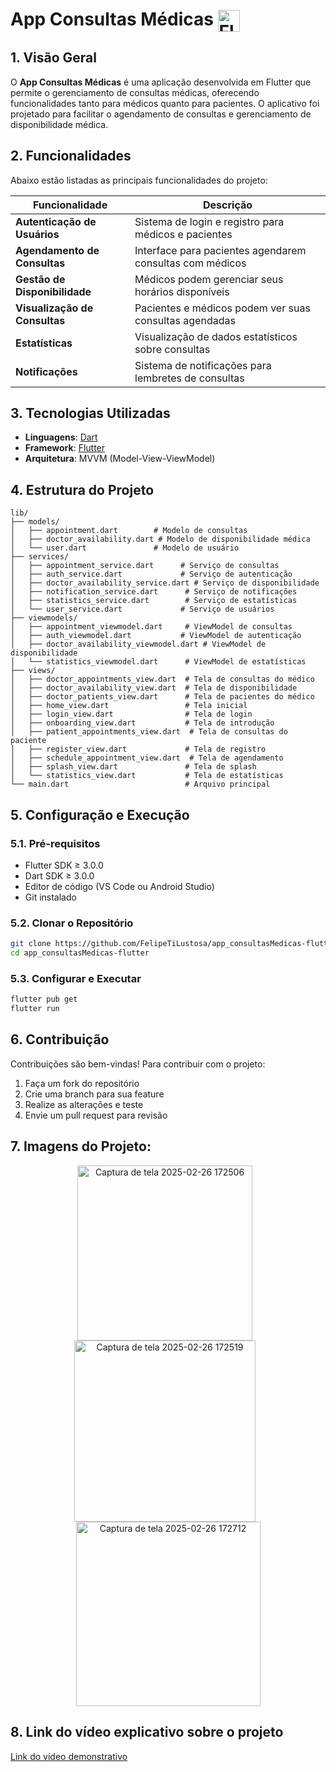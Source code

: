 # App Consultas Médicas <img src="https://skillicons.dev/icons?i=flutter,dart" alt="Flutter & Dart Icons" style="vertical-align: middle; height: 35px;"/>

## 1. Visão Geral

O **App Consultas Médicas** é uma aplicação desenvolvida em Flutter que permite o gerenciamento de consultas médicas, oferecendo funcionalidades tanto para médicos quanto para pacientes. O aplicativo foi projetado para facilitar o agendamento de consultas e gerenciamento de disponibilidade médica.

## 2. Funcionalidades

Abaixo estão listadas as principais funcionalidades do projeto:

| Funcionalidade | Descrição |
| -------------- | --------- |
| **Autenticação de Usuários** | Sistema de login e registro para médicos e pacientes |
| **Agendamento de Consultas** | Interface para pacientes agendarem consultas com médicos |
| **Gestão de Disponibilidade** | Médicos podem gerenciar seus horários disponíveis |
| **Visualização de Consultas** | Pacientes e médicos podem ver suas consultas agendadas |
| **Estatísticas** | Visualização de dados estatísticos sobre consultas |
| **Notificações** | Sistema de notificações para lembretes de consultas |

## 3. Tecnologias Utilizadas

- **Linguagens**: [Dart](https://dart.dev/)
- **Framework**: [Flutter](https://flutter.dev/)
- **Arquitetura**: MVVM (Model-View-ViewModel)

## 4. Estrutura do Projeto

```
lib/
├── models/
│   ├── appointment.dart        # Modelo de consultas
│   ├── doctor_availability.dart # Modelo de disponibilidade médica
│   └── user.dart               # Modelo de usuário
├── services/
│   ├── appointment_service.dart      # Serviço de consultas
│   ├── auth_service.dart             # Serviço de autenticação
│   ├── doctor_availability_service.dart # Serviço de disponibilidade
│   ├── notification_service.dart      # Serviço de notificações
│   ├── statistics_service.dart        # Serviço de estatísticas
│   └── user_service.dart             # Serviço de usuários
├── viewmodels/
│   ├── appointment_viewmodel.dart     # ViewModel de consultas
│   ├── auth_viewmodel.dart           # ViewModel de autenticação
│   ├── doctor_availability_viewmodel.dart # ViewModel de disponibilidade
│   └── statistics_viewmodel.dart      # ViewModel de estatísticas
├── views/
│   ├── doctor_appointments_view.dart  # Tela de consultas do médico
│   ├── doctor_availability_view.dart  # Tela de disponibilidade
│   ├── doctor_patients_view.dart      # Tela de pacientes do médico
│   ├── home_view.dart                 # Tela inicial
│   ├── login_view.dart                # Tela de login
│   ├── onboarding_view.dart           # Tela de introdução
│   ├── patient_appointments_view.dart  # Tela de consultas do paciente
│   ├── register_view.dart             # Tela de registro
│   ├── schedule_appointment_view.dart  # Tela de agendamento
│   ├── splash_view.dart               # Tela de splash
│   └── statistics_view.dart           # Tela de estatísticas
└── main.dart                          # Arquivo principal
```

## 5. Configuração e Execução

### 5.1. Pré-requisitos

- Flutter SDK ≥ 3.0.0
- Dart SDK ≥ 3.0.0
- Editor de código (VS Code ou Android Studio)
- Git instalado

### 5.2. Clonar o Repositório

```bash
git clone https://github.com/FelipeTiLustosa/app_consultasMedicas-flutter.git
cd app_consultasMedicas-flutter
```

### 5.3. Configurar e Executar

```bash
flutter pub get
flutter run
```

## 6. Contribuição

Contribuições são bem-vindas! Para contribuir com o projeto:

1. Faça um fork do repositório
2. Crie uma branch para sua feature
3. Realize as alterações e teste
4. Envie um pull request para revisão

## 7. Imagens do Projeto:
<p align="center">
  <img src="https://github.com/user-attachments/assets/67bc9bc5-dbe2-4c83-bac1-7d518d11fc66" alt="Captura de tela 2025-02-26 172506" width="280" style="margin-right:10px;">
  <img src="https://github.com/user-attachments/assets/f43d5a96-7159-4374-9b6c-2d562c819390" alt="Captura de tela 2025-02-26 172519" width="290" style="margin-right:10px;">
  <img src="https://github.com/user-attachments/assets/331f55cd-0a17-465a-9765-fdce0dc249c8" alt="Captura de tela 2025-02-26 172712" width="295">
</p>





## 8. Link do vídeo explicativo sobre o projeto

[Link do vídeo demonstrativo](https://youtu.be/a6SSw6kvukw?si=uR3zhW79hlxwzJBE)
